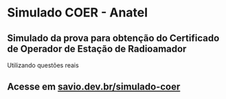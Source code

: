 # Simulado COER - Anatel
## Simulado da prova para obtenção do Certificado de Operador de Estação de Radioamador
Utilizando questões reais
## Acesse em [savio.dev.br/simulado-coer](https://savio.dev.br/simulado-coer)
